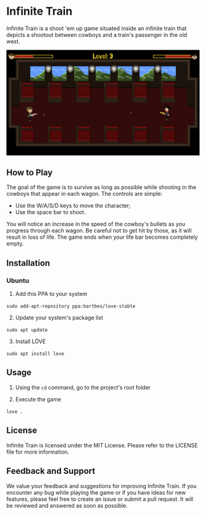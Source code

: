# Infinite Train

Infinite Train is a shoot 'em up game situated inside an infinite train that depicts a shootout between cowboys and a train's passenger in the old west.

![Alt text](./graphics/promotional.png)

## How to Play

The goal of the game is to survive as long as possible while shooting in the cowboys that appear in each wagon. The controls are simple:

- Use the W/A/S/D keys to move the character;
- Use the space bar to shoot.

You will notice an increase in the speed of the cowboy's bullets as you progress through each wagon. Be careful not to get hit by those, as it will result in loss of life. The game ends when your life bar becomes completely empty.

## Installation

### Ubuntu

1. Add this PPA to your system

```sudo add-apt-repository ppa:bartbes/love-stable```

2. Update your system's package list

```sudo apt update```

3. Install LÖVE

```sudo apt install love```

## Usage

1. Using the ```cd``` command, go to the project's root folder

2. Execute the game

```love .```

## License

Infinite Train is licensed under the MIT License. Please refer to the LICENSE file for more information. 

## Feedback and Support

We value your feedback and suggestions for improving Infinite Train. If you encounter any bug while playing the game or if you have ideas for new features, please feel free to create an issue or submit a pull request. It will be reviewed and answered as soon as possible.
